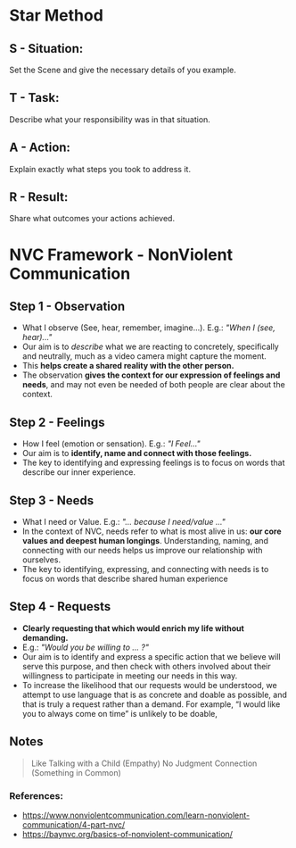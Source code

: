 # Star Method

## S - Situation:
Set the Scene and give the necessary details of you example.

## T - Task:
Describe what your responsibility was in that situation.

## A - Action:
Explain exactly what steps you took to address it.

## R - Result:
Share what outcomes your actions achieved.


# NVC Framework - NonViolent Communication
## Step 1 - Observation 
* What I observe (See, hear, remember, imagine...). E.g.: *"When I (see, hear)..."*
* Our aim is to *describe* what we are reacting to concretely, specifically and neutrally, much as a video camera might capture the moment. 
* This **helps create a shared reality with the other person.** 
* The observation **gives the context for our expression of feelings and needs**, and may not even be needed of both people are clear about the context.
## Step 2 - Feelings
* How I feel (emotion or sensation). E.g.: *"I Feel..."*
* Our aim is to **identify, name and connect with those feelings.**
* The key to identifying and expressing feelings is to focus on words that describe our inner experience.
## Step 3 - Needs
* What I need or Value. E.g.: *"... because I need/value ..."*
* In the context of NVC, needs refer to what is most alive in us: **our core values and deepest human longings**. Understanding, naming, and connecting with our needs helps us improve our relationship with ourselves.
* The key to identifying, expressing, and connecting with needs is to focus on words that describe shared human experience
## Step 4 - Requests
* **Clearly requesting that which would enrich my life without demanding.**
* E.g.: *"Would you be willing to ... ?"*
* Our aim is to identify and express a specific action that we believe will serve this purpose, and then check with others involved about their willingness to participate in meeting our needs in this way.
* To increase the likelihood that our requests would be understood, we attempt to use language that is as concrete and doable as possible, and that is truly a request rather than a demand. For example, “I would like you to always come on time” is unlikely to be doable,
## Notes
> Like Talking with a Child (Empathy)
> No Judgment
> Connection (Something in Common)



### References:
* https://www.nonviolentcommunication.com/learn-nonviolent-communication/4-part-nvc/
* https://baynvc.org/basics-of-nonviolent-communication/